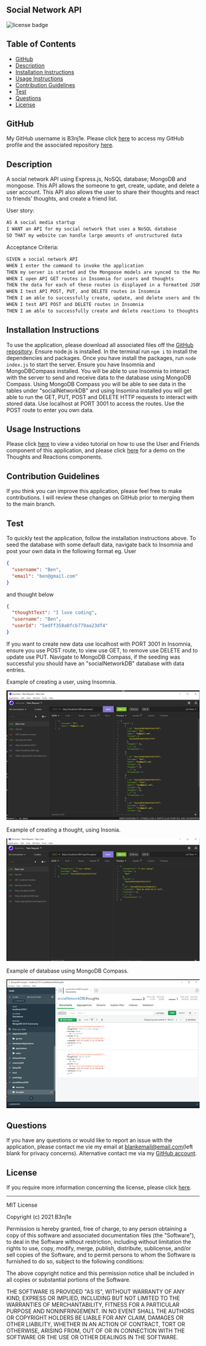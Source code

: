 ## Social Network API
![license badge](https://img.shields.io/static/v1?label=License&message=MIT-Licencse&color=success)

## Table of Contents
* [GitHub](#GitHub)
* [Description](#description)
* [Installation Instructions](#installation-instructions)
* [Usage Instructions](#usage-instructions)
* [Contribution Guidelines](#contribution-guidelines)
* [Test](#test)
* [Questions](#questions)
* [License](#license)

## GitHub
My GitHub username is B3nj1e. 
Please click [here](https://github.com/B3nj1e) to access my GitHub profile and the associated repository [here](https://github.com/B3nj1e/Social-Network-API).

## Description
A social network API using Express.js, NoSQL database; MongoDB and mongoose. This API allows the someone to get, create, update, and delete a user account. This API also allows the user to share their thoughts and react to friends' thoughts, and create a friend list. 

User story:
```md
AS A social media startup
I WANT an API for my social network that uses a NoSQL database
SO THAT my website can handle large amounts of unstructured data
```
Acceptance Criteria:

```md
GIVEN a social network API
WHEN I enter the command to invoke the application
THEN my server is started and the Mongoose models are synced to the MongoDB database
WHEN I open API GET routes in Insomnia for users and thoughts
THEN the data for each of these routes is displayed in a formatted JSON
WHEN I test API POST, PUT, and DELETE routes in Insomnia
THEN I am able to successfully create, update, and delete users and thoughts in my database
WHEN I test API POST and DELETE routes in Insomnia
THEN I am able to successfully create and delete reactions to thoughts and add and remove friends to a user’s friend list
```


## Installation Instructions
To use the application, please download all associated files off the [GitHub repository](https://github.com/B3nj1e/Social-Network-API). Ensure node.js is installed. In the terminal run ``npm i`` to install the dependencies and packages. Once you have install the packages, run ``node index.js`` to start the server. Ensure you have Insomnia and MongoDBCompass installed. You will be able to use Insomnia to interact with the server to send and receive data to the database using MongoDB Compass. Using MongoDB Compass you will be able to see data in the tables under "socialNetworkDB" and using Insomina installed you will get able to run the GET, PUT, POST and DELETE HTTP requests to interact with stored data. Use localhost at PORT 3001 to access the routes. Use the POST route to enter you own data.  

## Usage Instructions
Please click [here](https://drive.google.com/file/d/1O0Op4oCU_ERdEUqy774EDY2mU3s52Ikt/view) to view a video tutorial on how to use the User and Friends component of this application, and please click [here](https://drive.google.com/file/d/1MriEU7uehTHdnSNrQQlot3xG0-qu3x-p/view) for a demo on the Thoughts and Reactions components. 

## Contribution Guidelines
If you think you can improve this application, please feel free to make contributions. I will review these changes on GitHub prior to merging them to the main branch.

## Test
To quickly test the application, follow the installation instructions above. To seed the database with some default data, navigate back to Insomnia and post your own data in the following format eg. User 
```json
{
  "username": "Ben",
  "email": "ben@gmail.com"
}
```
and thought below 
```json
{
  "thoughtText": "I love coding",
  "username": "Ben",
  "userId": "5edff358a0fcb779aa23df4"
}
```

If you want to create new data use localhost with PORT 3001 in Insomnia, ensure you use POST route, to view use GET, to remove use DELETE and to update use PUT. Navigate to MongoDB Compass, if the seeding was successful you should have an "socialNetworkDB" database with data entries.

Example of creating a user, using Insomnia.

![example HTTP request](./assets/images/postuser.png)


Example of creating a thought, using Insonia.

![example HTTP request](./assets/images/postthought.png)


Example of database using MongoDB Compass.

![exmaple of database](./assets/images/database.png)

## Questions
If you have any questions or would like to report an issue with the application, please contact me vie my email at blankemail@email.com(left blank for privacy concerns). Alternative contact me via my [GitHub account](https://github.com/B3nj1e). 

## License
If you require more information concerning the license, please click [here](https://choosealicense.com/licenses/).

---------------------

MIT License

Copyright (c) 2021 B3nj1e

Permission is hereby granted, free of charge, to any person obtaining a copy
of this software and associated documentation files (the "Software"), to deal
in the Software without restriction, including without limitation the rights
to use, copy, modify, merge, publish, distribute, sublicense, and/or sell
copies of the Software, and to permit persons to whom the Software is
furnished to do so, subject to the following conditions:

The above copyright notice and this permission notice shall be included in all
copies or substantial portions of the Software.

THE SOFTWARE IS PROVIDED "AS IS", WITHOUT WARRANTY OF ANY KIND, EXPRESS OR
IMPLIED, INCLUDING BUT NOT LIMITED TO THE WARRANTIES OF MERCHANTABILITY,
FITNESS FOR A PARTICULAR PURPOSE AND NONINFRINGEMENT. IN NO EVENT SHALL THE
AUTHORS OR COPYRIGHT HOLDERS BE LIABLE FOR ANY CLAIM, DAMAGES OR OTHER
LIABILITY, WHETHER IN AN ACTION OF CONTRACT, TORT OR OTHERWISE, ARISING FROM,
OUT OF OR IN CONNECTION WITH THE SOFTWARE OR THE USE OR OTHER DEALINGS IN THE
SOFTWARE.